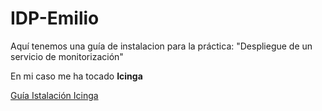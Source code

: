 # IDP-Emilio

Aquí tenemos una guía de instalacion para la práctica: "Despliegue de un servicio de monitorización"

En mi caso me ha tocado **Icinga**

[Guía Istalación Icinga](DOCS.md/Index.md)
